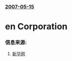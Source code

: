 ### [2007-05-15](/news/2007/05/15/index.md)

##### 
# en Corporation




### 信息来源:

1. [新华网](http://news.xinhuanet.com/world/2007-05/15/content_6103024.htm)
